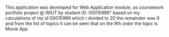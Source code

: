 This application was developed for Web Application module, as coursework portfolio project @ WIUT by student ID: 00015989" 
based on my calculations of my id 00015989 which i divided to 20 the remainder was 9 and from the list of topics it can be seen that on the 9th order the topic is Movie App
